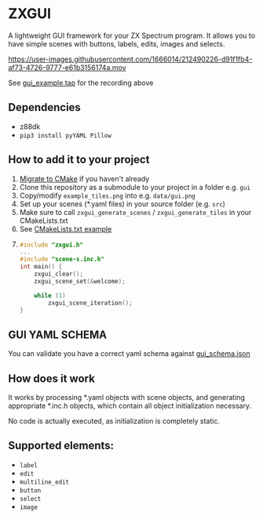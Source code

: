 # ZXGUI

A lightweight GUI framework for your ZX Spectrum program.
It allows you to have simple scenes with buttons, labels, edits, images and selects.

https://user-images.githubusercontent.com/1666014/212490226-d91f1fb4-af73-4726-9777-e61b3156174a.mov

See [gui_example.tap](https://github.com/speccytools/zxgui/files/10418537/gui_example.tap.zip) for the recording above

## Dependencies

- z88dk
- `pip3 install pyYAML Pillow`

## How to add it to your project

1. [Migrate to CMake](https://github.com/z88dk/z88dk/wiki/CMake) if you haven't already
2. Clone this repository as a submodule to your project in a folder e.g. `gui`
3. Copy/modify `example_tiles.png` into e.g. `data/gui.png`
4. Set up your scenes (*.yaml files) in your source folder (e.g. `src`)
5. Make sure to call `zxgui_generate_scenes` / `zxgui_generate_tiles` in your CMakeLists.txt
6. See [CMakeLists.txt example](./example/CMakeLists.txt)
7. ```c
   #include "zxgui.h"
   ...
   #include "scene-s.inc.h"
   int main() {
       zxgui_clear();    
       zxgui_scene_set(&welcome);

       while (1)
           zxgui_scene_iteration();
   }
   ```
   
## GUI YAML SCHEMA

You can validate you have a correct yaml schema against [gui_schema.json](./gui_schema.json)

## How does it work

It works by processing *.yaml objects with scene objects, and generating
appropriate *.inc.h objects, which contain all object initialization necessary.

No code is actually executed, as initialization is completely static.

## Supported elements:

- `label`
- `edit`
- `multiline_edit`
- `button`
- `select`
- `image`
